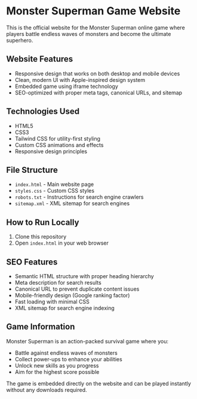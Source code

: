# Monster Superman Game Website

This is the official website for the Monster Superman online game where players battle endless waves of monsters and become the ultimate superhero.

## Website Features

- Responsive design that works on both desktop and mobile devices
- Clean, modern UI with Apple-inspired design system
- Embedded game using iframe technology
- SEO-optimized with proper meta tags, canonical URLs, and sitemap

## Technologies Used

- HTML5
- CSS3
- Tailwind CSS for utility-first styling
- Custom CSS animations and effects
- Responsive design principles

## File Structure

- `index.html` - Main website page
- `styles.css` - Custom CSS styles
- `robots.txt` - Instructions for search engine crawlers
- `sitemap.xml` - XML sitemap for search engines

## How to Run Locally

1. Clone this repository
2. Open `index.html` in your web browser

## SEO Features

- Semantic HTML structure with proper heading hierarchy
- Meta description for search results
- Canonical URL to prevent duplicate content issues
- Mobile-friendly design (Google ranking factor)
- Fast loading with minimal CSS
- XML sitemap for search engine indexing

## Game Information

Monster Superman is an action-packed survival game where you:
- Battle against endless waves of monsters
- Collect power-ups to enhance your abilities
- Unlock new skills as you progress
- Aim for the highest score possible

The game is embedded directly on the website and can be played instantly without any downloads required. 